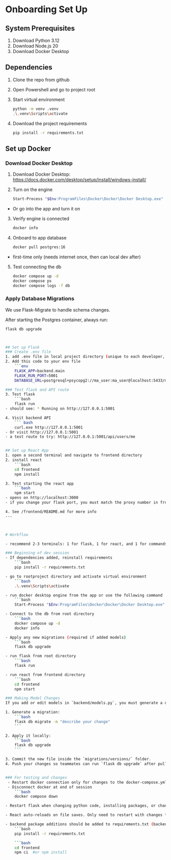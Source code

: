 # Onboarding Set Up
## System Prerequisites
1. Download Python 3.12
2. Download Node.js 20
3. Download Docker Desktop

## Dependencies
1. Clone the repo from github

2. Open Powershell and go to project root

3. Start virtual environment
    ```bash
    python -m venv .venv 
    .\.venv\Scripts\activate 

4. Download the project requirements
    ```bash
    pip install -r requirements.txt 

## Set up Docker

### Download Docker Desktop
1. Download Docker Desktop: https://docs.docker.com/desktop/setup/install/windows-install/

2. Turn on the engine
    ```bash
    Start-Process "$Env:ProgramFiles\Docker\Docker\Docker Desktop.exe"
- Or go into the app and turn it on
    
3. Verify engine is connected
    ```bash
    docker info

4. Onboard to app database
    ```bash
    docker pull postgres:16      
- first-time only (needs internet once, then can local dev after)
    
5. Test connecting the db
    ```bash
    docker compose up -d
    docker compose ps
    docker compose logs -f db

### Apply Database Migrations
We use Flask-Migrate to handle schema changes.  

After starting the Postgres container, always run:
```bash
flask db upgrade



## Set up Flask
### Create .env file
1. add .env file in local project directory (unique to each developer, ignored remotely)
2. Add this code to your env file
    ```env
    FLASK_APP=backend.main
    FLASK_RUN_PORT=5001
    DATABASE_URL=postgresql+psycopg2://ma_user:ma_user@localhost:5433/med_assist_db

### Test flask and API route 
3. Test flask
    ```bash
    flask run
- should see: * Running on http://127.0.0.1:5001

4. Visit backend API
    ``` bash
    curl.exe http://127.0.0.1:5001
- Or visit http://127.0.0.1:5001
- a test route to try: http://127.0.0.1:5001/api/users/me


## Set up React App
1. open a second terminal and navigate to frontend directory
2. install react
    ```bash
    cd frontend
    npm install

3. Test starting the react app
    ```bash
    npm start
- opens on http://localhost:3000
- if you change your flask port, you must match the proxy number in frontend/package.json

4. See /frontend/README.md for more info
---



# Workflow

- recommend 2-3 terminals: 1 for flask, 1 for react, and 1 for commands/cl testing

### Beginning of dev session
- If dependencies added, reinstall requirements
    ```bash
    pip install -r requirements.txt

- go to rootproject directory and activate virtual environment
    ```bash
    .\.venv\Scripts\activate 

- run docker desktop engine from the app or use the following command
    ```bash
    Start-Process "$Env:ProgramFiles\Docker\Docker\Docker Desktop.exe"

- Connect to the db from root directory
    ```bash
    docker compose up -d
    docker info

- Apply any new migrations (required if added models)
    ```bash
    flask db upgrade

- run flask from root directory
    ```bash
    flask run

- run react from frontend directory
    ```bash
    cd frontend
    npm start

### Making Model Changes
If you add or edit models in `backend/models.py`, you must generate a new migration so teammates can update their database.

1. Generate a migration:
    ```bash
    flask db migrate -m "describe your change"
    ```

2. Apply it locally:
    ```bash
    flask db upgrade
    ```

3. Commit the new file inside the `migrations/versions/` folder.  
4. Push your changes so teammates can run `flask db upgrade` after pulling.


### For testing and changes
 - Restart docker connection only for changes to the docker-compose.yml. turn off when using git
 - Disconnect docker at end of session
    ```bash
    docker compose down

- Restart flask when changing python code, installing packages, or changing env. turn off when using git

- React auto-reloads on file saves. Only need to restart with changes to frontend/package.json proxy or envs, or when making package changes. turn off when using git

- backend package additions should be added to requirements.txt (backend) or frontend/package.json (frontend) for teamates to install.
    ```bash
    pip install -r requirements.txt

    ```bash
    cd frontend
    npm ci  #or npm install
